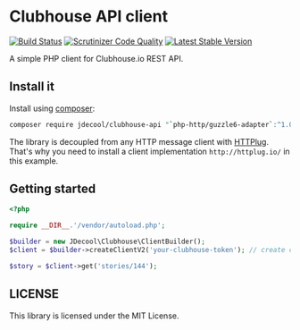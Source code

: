 Clubhouse API client
====================

[![Build Status](https://travis-ci.org/jdecool/clubhouse-api.svg?branch=master)](https://travis-ci.org/jdecool/clubhouse-api?branch=master)
[![Scrutinizer Code Quality](https://scrutinizer-ci.com/g/jdecool/clubhouse-api/badges/quality-score.png?b=master)](https://scrutinizer-ci.com/g/jdecool/clubhouse-api/?branch=master)
[![Latest Stable Version](https://poser.pugx.org/jdecool/clubhouse-api/v/stable.png)](https://packagist.org/packages/jdecool/clubhouse-api)

A simple PHP client for Clubhouse.io REST API.

## Install it

Install using [composer](https://getcomposer.org):

```bash
composer require jdecool/clubhouse-api "`php-http/guzzle6-adapter`:^1.0"
```

The library is decoupled from any HTTP message client with [HTTPlug](http://httplug.io). That's why you need to install a client implementation `http://httplug.io/` in this example.

## Getting started

```php
<?php

require __DIR__.'/vendor/autoload.php';

$builder = new JDecool\Clubhouse\ClientBuilder();
$client = $builder->createClientV2('your-clubhouse-token'); // create client for Clubhouse API v2 (v1 is also available)

$story = $client->get('stories/144');
```

## LICENSE

This library is licensed under the MIT License.
